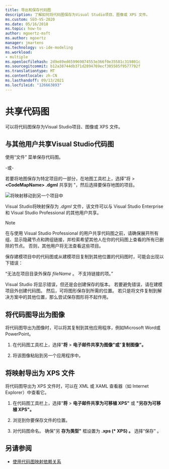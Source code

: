 ```yaml
---
title: 导出和保存代码图
description: 了解如何将代码图保存为Visual Studio项目、图像或 XPS 文件。
ms.custom: SEO-VS-2020
ms.date: 05/16/2018
ms.topic: how-to
author: mgoertz-msft
ms.author: mgoertz
manager: jmartens
ms.technology: vs-ide-modeling
ms.workload:
- multiple
ms.openlocfilehash: 2d9e89ed659969074553e366f0e35581c319801c
ms.sourcegitcommit: b12a38744db371d2894769ecf305585f9577792f
ms.translationtype: MT
ms.contentlocale: zh-CN
ms.lasthandoff: 09/13/2021
ms.locfileid: "126663893"
---
```

# <a name="share-code-maps"></a>共享代码图

可以将代码图保存为Visual Studio项目、图像或 XPS 文件。

## <a name="share-a-code-map-with-other-visual-studio-users"></a>与其他用户共享Visual Studio代码图

使用“文件”  菜单保存代码图。

-或-

若要将地图保存为特定项目的一部分，在地图工具栏上，选择"将  >  **\<CodeMapName> .dgml** 共享到 "，然后选择要保存地图的项目。

![将映射移动到另一个项目中](../modeling/media/codemapsmovemapmenu.png)

Visual Studio将映射保存为 *.dgml* 文件，该文件可以与 Visual Studio Enterprise 和 Visual Studio Professional 的其他用户共享。

> [!NOTE]
> 在与使用 Visual Studio Professional 的用户共享代码图之前，请确保展开所有组、显示隐藏节点和跨组链接，并检索希望其他人在你的代码图上查看的所有已删除的节点。 否则，其他用户将无法查看这些项目。
>
> 保存建模项目中的代码图或从建模项目复制到其他位置的代码图时，可能会出现以下错误：
>
> “无法在项目目录外保存 *fileName* 。 不支持链接的项。”
>
> Visual Studio 将显示错误，但还是会创建保存的版本。 若要避免错误，请在建模项目外创建代码图。 然后，可将图形保存到所需的位置。 若只是将文件复制到解决方案中的其他位置，那么尝试保存图形将不起作用。

## <a name="export-a-code-map-as-an-image"></a>将代码图导出为图像

将代码图导出为图像时，可以将其复制到其他应用程序，例如Microsoft Word或PowerPoint。

1. 在代码图工具栏上，选择"**将**  >  **电子邮件共享为图像"或**"**复制图像"。**

2. 将该图像粘贴到另一个应用程序中。

## <a name="export-the-map-as-an-xps-file"></a>将映射导出为 XPS 文件

将代码图导出为 XPS 文件时，可以在 XML 或 XAML 查看器（如 Internet Explorer）中查看它。

1. 在代码图工具栏上，选择"**将**  >  **电子邮件共享为可移植 XPS"** 或 **"另存为可移植 XPS"。**

2. 浏览到你要保存文件的位置。

3. 对代码图命名。 确保"另 **存为类型"** 框设置为 **.xps (\* XPS) 。** 选择“保存”  。

## <a name="see-also"></a>另请参阅

- [使用代码图映射依赖关系](../modeling/map-dependencies-across-your-solutions.md)
